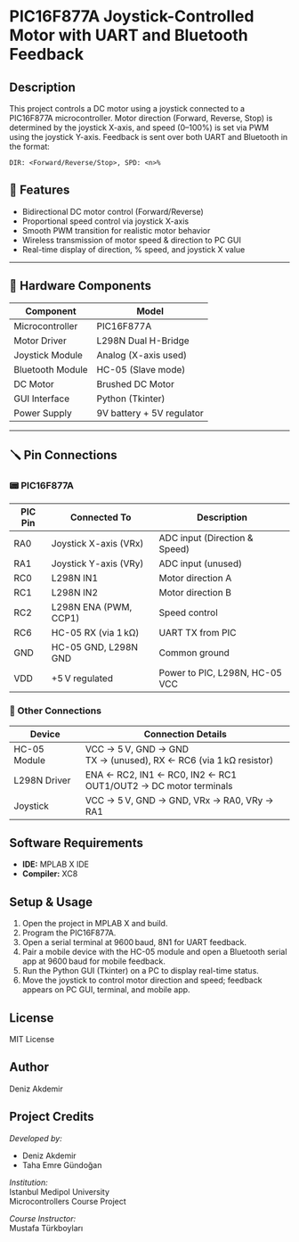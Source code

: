 # PIC16F877A Joystick-Controlled Motor with UART and Bluetooth Feedback

## Description

This project controls a DC motor using a joystick connected to a PIC16F877A microcontroller. Motor direction (Forward, Reverse, Stop) is determined by the joystick X-axis, and speed (0–100%) is set via PWM using the joystick Y-axis. Feedback is sent over both UART and Bluetooth in the format:

```
DIR: <Forward/Reverse/Stop>, SPD: <n>%
```

## 🎯 Features

- Bidirectional DC motor control (Forward/Reverse)  
- Proportional speed control via joystick X-axis  
- Smooth PWM transition for realistic motor behavior  
- Wireless transmission of motor speed & direction to PC GUI  
- Real-time display of direction, % speed, and joystick X value  

---

## 🧩 Hardware Components

| Component         | Model                |
|-------------------|----------------------|
| Microcontroller   | PIC16F877A           |
| Motor Driver      | L298N Dual H-Bridge  |
| Joystick Module   | Analog (X-axis used) |
| Bluetooth Module  | HC-05 (Slave mode)   |
| DC Motor          | Brushed DC Motor     |
| GUI Interface     | Python (Tkinter)     |
| Power Supply      | 9V battery + 5V regulator |

---

## 🪛 Pin Connections

### 📟 PIC16F877A

| PIC Pin | Connected To             | Description                       |
|---------|--------------------------|-----------------------------------|
| RA0     | Joystick X-axis (VRx)    | ADC input (Direction & Speed)     |
| RA1     | Joystick Y-axis (VRy)    | ADC input (unused)                |
| RC0     | L298N IN1                | Motor direction A                 |
| RC1     | L298N IN2                | Motor direction B                 |
| RC2     | L298N ENA (PWM, CCP1)    | Speed control                     |
| RC6     | HC-05 RX (via 1 kΩ)      | UART TX from PIC                  |
| GND     | HC-05 GND, L298N GND     | Common ground                     |
| VDD     | +5 V regulated           | Power to PIC, L298N, HC-05 VCC    |

### 🔌 Other Connections

| Device        | Connection Details                                                      |
|---------------|-------------------------------------------------------------------------|
| HC-05 Module  | VCC → 5 V, GND → GND<br>TX → (unused), RX ← RC6 (via 1 kΩ resistor)      |
| L298N Driver  | ENA ← RC2, IN1 ← RC0, IN2 ← RC1<br>OUT1/OUT2 → DC motor terminals       |
| Joystick      | VCC → 5 V, GND → GND, VRx → RA0, VRy → RA1                               |

## Software Requirements

- **IDE:** MPLAB X IDE  
- **Compiler:** XC8  

## Setup & Usage

1. Open the project in MPLAB X and build.  
2. Program the PIC16F877A.  
3. Open a serial terminal at 9600 baud, 8N1 for UART feedback.  
4. Pair a mobile device with the HC-05 module and open a Bluetooth serial app at 9600 baud for mobile feedback.  
5. Run the Python GUI (Tkinter) on a PC to display real-time status.  
6. Move the joystick to control motor direction and speed; feedback appears on PC GUI, terminal, and mobile app.  

## License

MIT License  

## Author

Deniz Akdemir  


## Project Credits

*Developed by:*  
- Deniz Akdemir  
- Taha Emre Gündoğan  

*Institution:*  
Istanbul Medipol University  
Microcontrollers Course Project  

*Course Instructor:*  
Mustafa Türkboyları  
